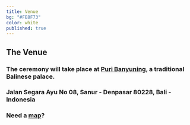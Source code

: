 ```yaml
---
title: Venue
bg: "#FE8F73"
color: white
published: true
---
```


## The Venue

### The ceremony will take place at [Puri Banyuning](http://banyuning.com/banyuning/index.php), a traditional Balinese palace.

### Jalan Segara Ayu No 08, Sanur - Denpasar 80228, Bali - Indonesia

### Need a [map](https://goo.gl/maps/hDgxKSpTDCk)?
